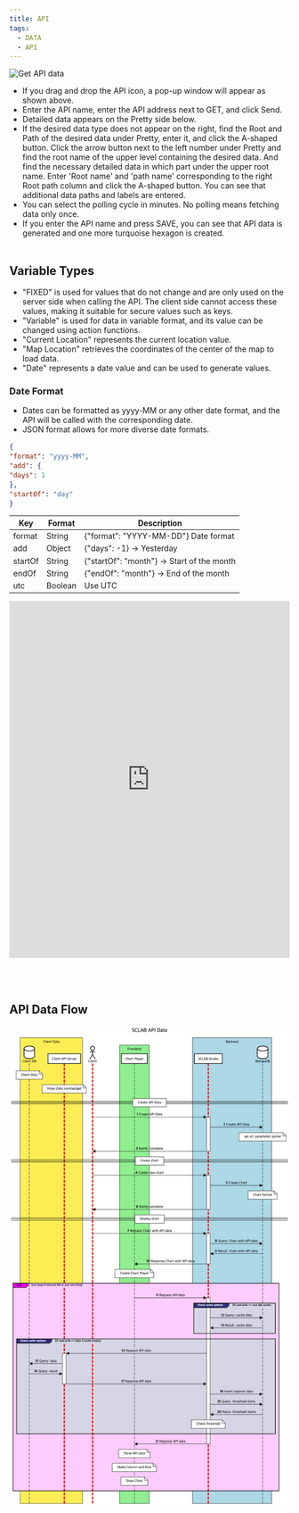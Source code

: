 ```yaml
---
title: API
tags:
  - DATA
  - API
---
```



![Get API data](./21.png)
- If you drag and drop the API icon, a pop-up window will appear as shown above.
- Enter the API name, enter the API address next to GET, and click Send.
- Detailed data appears on the Pretty side below.
- If the desired data type does not appear on the right, find the Root and Path of the desired data under Pretty, enter it, and click the A-shaped button. Click the arrow button next to the left number under Pretty and find the root name of the upper level containing the desired data. And find the necessary detailed data in which part under the upper root name. Enter 'Root name' and 'path name' corresponding to the right Root path column and click the A-shaped button. You can see that additional data paths and labels are entered.
- You can select the polling cycle in minutes. No polling means fetching data only once.
- If you enter the API name and press SAVE, you can see that API data is generated and one more turquoise hexagon is created.
<br/><br/>

## Variable Types
- "FIXED" is used for values that do not change and are only used on the server side when calling the API. The client side cannot access these values, making it suitable for secure values such as keys.
- "Variable" is used for data in variable format, and its value can be changed using action functions.
- "Current Location" represents the current location value.
- "Map Location" retrieves the coordinates of the center of the map to load data.
- "Date" represents a date value and can be used to generate values.

### Date Format
- Dates can be formatted as yyyy-MM or any other date format, and the API will be called with the corresponding date.
- JSON format allows for more diverse date formats.

~~~json
{
"format": "yyyy-MM",
"add": {
"days": 1
},
"startOf": "day"
}
~~~

| Key | Format | Description |
|--- | --- |-------------------------------------|
| format | String | {"format": "YYYY-MM-DD"} Date format |
| add | Object | {"days": -1} -> Yesterday |
| startOf | String | {"startOf": "month"} -> Start of the month |
| endOf | String | {"endOf": "month"} -> End of the month |
| utc | Boolean | Use UTC |
<iframe width="100%" height="640" src="https://www.youtube.com/embed/39EXX0toy4s" title="YouTube video player" frameborder="0" allow="accelerometer; autoplay; clipboard-write; encrypted-media; gyroscope; picture-in-picture; web-share" allowfullscreen></iframe>

<br/><br/>

## API Data Flow
![API Data flow](./API.png)